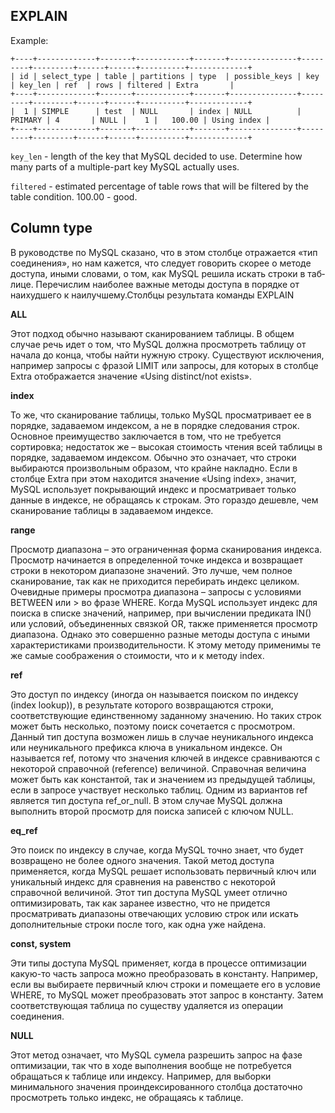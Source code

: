 EXPLAIN
-

Example:

````
+----+-------------+-------+------------+-------+---------------+---------+---------+------+------+----------+-------------+
| id | select_type | table | partitions | type  | possible_keys | key     | key_len | ref  | rows | filtered | Extra       |
+----+-------------+-------+------------+-------+---------------+---------+---------+------+------+----------+-------------+
|  1 | SIMPLE      | test  | NULL       | index | NULL          | PRIMARY | 4       | NULL |    1 |   100.00 | Using index |
+----+-------------+-------+------------+-------+---------------+---------+---------+------+------+----------+-------------+
````

`key_len` - length of the key that MySQL decided to use.
Determine how many parts of a multiple-part key MySQL actually uses.

`filtered` - estimated percentage of table rows that will be filtered by the table condition.
100.00 - good.

## Column type

В руководстве по MySQL сказано, что в этом столбце отражается «тип
соединения», но нам кажется, что следует говорить скорее о методе
до­ступа, иными словами, о том, как MySQL решила искать строки в таб­
лице. Перечислим наиболее важные методы доступа в порядке от наихудшего
к наилучшему.Столбцы результата команды EXPLAIN

**ALL**

Этот подход обычно называют сканированием таб­лицы. В общем
случае речь идет о том, что MySQL должна просмотреть таб­лицу от
начала до конца, чтобы найти нужную строку. Существуют исключения,
например запросы с фразой LIMIT или запросы, для которых
в столбце Extra отображается значение «Using distinct/not exists».

**index**

То же, что сканирование таб­лицы, только MySQL просматривает ее
в порядке, задаваемом индексом, а не в порядке следования строк.
Основное преимущество заключается в том, что не требуется сортировка;
недостаток же – высокая стоимость чтения всей таб­лицы
в порядке, задаваемом индексом. Обычно это означает, что строки
выбираются произвольным образом, что крайне накладно.
Если в столбце Extra при этом находится значение «Using index»,
значит, MySQL использует покрывающий индекс
и просматривает только данные в индексе, не обращаясь к строкам. Это
гораздо дешевле, чем сканирование таб­лицы в задаваемом индексе.

**range**

Просмотр диапазона – это ограниченная форма сканирования индекса.
Просмотр начинается в определенной точке индекса и возвращает
строки в некотором диапазоне значений. Это лучше, чем
полное сканирование, так как не приходится перебирать индекс целиком.
Очевидные примеры просмотра диапазона – запросы с условиями
BETWEEN или > во фразе WHERE.
Когда MySQL использует индекс для поиска в списке значений, например,
при вычислении предиката IN() или условий, объединенных
связкой OR, также применяется просмотр диапазона. Однако это совершенно
разные методы доступа с иными характеристиками производительности.
К этому методу применимы те же самые соображения о стоимости,
что и к методу index.

**ref**

Это доступ по индексу (иногда он называется поиском по индексу
(index lookup)), в результате которого возвращаются строки, соответствующие
единственному заданному значению. Но таких строк может
быть несколько, поэтому поиск сочетается с просмотром. Данный
тип доступа возможен лишь в случае неуникального индекса
или неуникального префикса ключа в уникальном индексе. Он называется ref,
потому что значения ключей в индексе сравниваются
с некоторой справочной (reference) величиной. Справочная величина
может быть как константой, так и значением из предыдущей
таб­лицы, если в запросе участвует несколько таб­лиц.
Одним из вариантов ref является тип доступа ref_or_null. В этом случае
MySQL должна выполнить второй просмотр для поиска записей
с ключом NULL.

**eq_ref**

Это поиск по индексу в случае, когда MySQL точно знает, что будет
возвращено не более одного значения. Такой метод доступа применяется,
когда MySQL решает использовать первичный ключ или
уникальный индекс для сравнения на равенство с некоторой справочной
величиной. Этот тип доступа MySQL умеет отлично оптимизировать,
так как заранее известно, что не придется просматривать
диапазоны отвечающих условию строк или искать дополнительные
строки после того, как одна уже найдена.

**const, system**

Эти типы доступа MySQL применяет, когда в процессе оптимизации
какую-то часть запроса можно преобразовать в константу. Например,
если вы выбираете первичный ключ строки и помещаете его в условие WHERE,
то MySQL может преобразовать этот запрос в константу.
Затем соответствующая таб­лица по существу удаляется из операции
соединения.

**NULL**

Этот метод означает, что MySQL сумела разрешить запрос на фазе
оптимизации, так что в ходе выполнения вообще не потребуется обращаться
к таб­лице или индексу. Например, для выборки минимального
значения проиндексированного столбца достаточно просмотреть
только индекс, не обращаясь к таб­лице.
